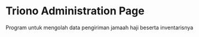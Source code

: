 Triono Administration Page
==========================

Program untuk mengolah data pengiriman jamaah haji beserta inventarisnya